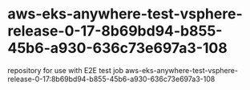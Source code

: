 # aws-eks-anywhere-test-vsphere-release-0-17-8b69bd94-b855-45b6-a930-636c73e697a3-108
repository for use with E2E test job aws-eks-anywhere-test-vsphere-release-0-17:8b69bd94-b855-45b6-a930-636c73e697a3-108
